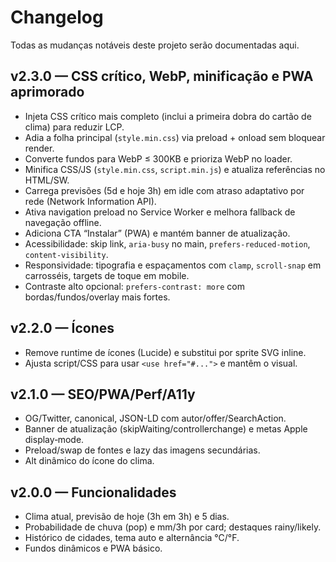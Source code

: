# Changelog

Todas as mudanças notáveis deste projeto serão documentadas aqui.

## v2.3.0 — CSS crítico, WebP, minificação e PWA aprimorado
- Injeta CSS crítico mais completo (inclui a primeira dobra do cartão de clima) para reduzir LCP.
- Adia a folha principal (`style.min.css`) via preload + onload sem bloquear render.
- Converte fundos para WebP ≤ 300KB e prioriza WebP no loader.
- Minifica CSS/JS (`style.min.css`, `script.min.js`) e atualiza referências no HTML/SW.
- Carrega previsões (5d e hoje 3h) em idle com atraso adaptativo por rede (Network Information API).
- Ativa navigation preload no Service Worker e melhora fallback de navegação offline.
- Adiciona CTA “Instalar” (PWA) e mantém banner de atualização.
- Acessibilidade: skip link, `aria-busy` no main, `prefers-reduced-motion`, `content-visibility`.
- Responsividade: tipografia e espaçamentos com `clamp`, `scroll-snap` em carrosséis, targets de toque em mobile.
- Contraste alto opcional: `prefers-contrast: more` com bordas/fundos/overlay mais fortes.

## v2.2.0 — Ícones
- Remove runtime de ícones (Lucide) e substitui por sprite SVG inline.
- Ajusta script/CSS para usar `<use href="#...">` e mantêm o visual.

## v2.1.0 — SEO/PWA/Perf/A11y
- OG/Twitter, canonical, JSON-LD com autor/offer/SearchAction.
- Banner de atualização (skipWaiting/controllerchange) e metas Apple display‑mode.
- Preload/swap de fontes e lazy das imagens secundárias.
- Alt dinâmico do ícone do clima.

## v2.0.0 — Funcionalidades
- Clima atual, previsão de hoje (3h em 3h) e 5 dias.
- Probabilidade de chuva (pop) e mm/3h por card; destaques rainy/likely.
- Histórico de cidades, tema auto e alternância °C/°F.
- Fundos dinâmicos e PWA básico.
